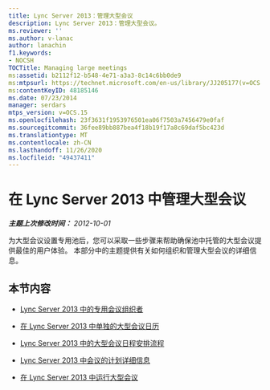 ```yaml
---
title: Lync Server 2013：管理大型会议
description: Lync Server 2013：管理大型会议。
ms.reviewer: ''
ms.author: v-lanac
author: lanachin
f1.keywords:
- NOCSH
TOCTitle: Managing large meetings
ms:assetid: b2112f12-b548-4e71-a3a3-8c14c6bb0de9
ms:mtpsurl: https://technet.microsoft.com/en-us/library/JJ205177(v=OCS.15)
ms:contentKeyID: 48185146
ms.date: 07/23/2014
manager: serdars
mtps_version: v=OCS.15
ms.openlocfilehash: 23f3631f1953976501ea06f7503a7456479e0faf
ms.sourcegitcommit: 36fee89bb887bea4f18b19f17a8c69daf5bc423d
ms.translationtype: MT
ms.contentlocale: zh-CN
ms.lasthandoff: 11/26/2020
ms.locfileid: "49437411"
---
```

# <a name="managing-large-meetings-in-lync-server-2013"></a>在 Lync Server 2013 中管理大型会议

<div data-xmlns="http://www.w3.org/1999/xhtml">

<div class="topic" data-xmlns="http://www.w3.org/1999/xhtml" data-msxsl="urn:schemas-microsoft-com:xslt" data-cs="https://msdn.microsoft.com/">

<div data-asp="https://msdn2.microsoft.com/asp">



</div>

<div id="mainSection">

<div id="mainBody">

<span> </span>

_**主题上次修改时间：** 2012-10-01_

为大型会议设置专用池后，您可以采取一些步骤来帮助确保池中托管的大型会议提供最佳的用户体验。 本部分中的主题提供有关如何组织和管理大型会议的详细信息。

<div>

## <a name="in-this-section"></a>本节内容

  - [Lync Server 2013 中的专用会议组织者](lync-server-2013-dedicated-meeting-organizers.md)

  - [在 Lync Server 2013 中单独的大型会议日历](lync-server-2013-separate-large-meeting-calendar.md)

  - [Lync Server 2013 中的大型会议日程安排流程](lync-server-2013-large-meeting-scheduling-process.md)

  - [Lync Server 2013 中会议的计划详细信息](lync-server-2013-scheduling-details-for-meetings.md)

  - [在 Lync Server 2013 中运行大型会议](lync-server-2013-running-large-meetings.md)

</div>

</div>

<span> </span>

</div>

</div>

</div>

